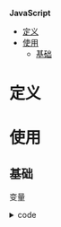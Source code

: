 **JavaScript**
- [定义](#定义)
- [使用](#使用)
  - [基础](#基础)

# 定义 #

# 使用 #
## 基础 ##
变量
<details>
<summary>code</summary>
<pre>
<code> 
```
var name = value
```
</code>
</pre>
</summary>
<details>

DOM
<details>
<summary>code</summary>
<pre>
<code> 
```
- document.getElementById
- document.getElementsByName
- document.getElementsByTagName
- document.getElementsByClassName
- node.getAttribute
- node.setAttribute
- node.style
- node.innerHTML
```
</code>
</pre>
</summary>
<details